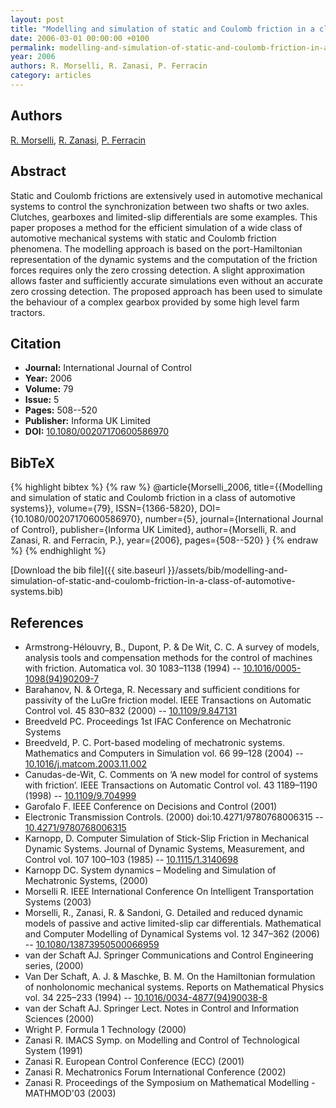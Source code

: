 ```yaml
---
layout: post
title: "Modelling and simulation of static and Coulomb friction in a class of automotive systems"
date: 2006-03-01 00:00:00 +0100
permalink: modelling-and-simulation-of-static-and-coulomb-friction-in-a-class-of-automotive-systems
year: 2006
authors: R. Morselli, R. Zanasi, P. Ferracin
category: articles
---
```

 
## Authors
[R. Morselli](authors/riccardo-morselli), [R. Zanasi](authors/roberto-zanasi), [P. Ferracin](authors/p-ferracin)
 
## Abstract
Static and Coulomb frictions are extensively used in automotive mechanical systems to control the synchronization between two shafts or two axles. Clutches, gearboxes and limited-slip differentials are some examples. This paper proposes a method for the efficient simulation of a wide class of automotive mechanical systems with static and Coulomb friction phenomena. The modelling approach is based on the port-Hamiltonian representation of the dynamic systems and the computation of the friction forces requires only the zero crossing detection. A slight approximation allows faster and sufficiently accurate simulations even without an accurate zero crossing detection. The proposed approach has been used to simulate the behaviour of a complex gearbox provided by some high level farm tractors.
 
## Citation
- **Journal:** International Journal of Control
- **Year:** 2006
- **Volume:** 79
- **Issue:** 5
- **Pages:** 508--520
- **Publisher:** Informa UK Limited
- **DOI:** [10.1080/00207170600586970](https://doi.org/10.1080/00207170600586970)
 
## BibTeX
{% highlight bibtex %}
{% raw %}
@article{Morselli_2006,
  title={{Modelling and simulation of static and Coulomb friction in a class of automotive systems}},
  volume={79},
  ISSN={1366-5820},
  DOI={10.1080/00207170600586970},
  number={5},
  journal={International Journal of Control},
  publisher={Informa UK Limited},
  author={Morselli, R. and Zanasi, R. and Ferracin, P.},
  year={2006},
  pages={508--520}
}
{% endraw %}
{% endhighlight %}
 
[Download the bib file]({{ site.baseurl }}/assets/bib/modelling-and-simulation-of-static-and-coulomb-friction-in-a-class-of-automotive-systems.bib)
 
## References
- Armstrong-Hélouvry, B., Dupont, P. & De Wit, C. C. A survey of models, analysis tools and compensation methods for the control of machines with friction. Automatica vol. 30 1083–1138 (1994) -- [10.1016/0005-1098(94)90209-7](https://doi.org/10.1016/0005-1098(94)90209-7)
- Barahanov, N. & Ortega, R. Necessary and sufficient conditions for passivity of the LuGre friction model. IEEE Transactions on Automatic Control vol. 45 830–832 (2000) -- [10.1109/9.847131](https://doi.org/10.1109/9.847131)
- Breedveld PC. Proceedings 1st IFAC Conference on Mechatronic Systems
- Breedveld, P. C. Port-based modeling of mechatronic systems. Mathematics and Computers in Simulation vol. 66 99–128 (2004) -- [10.1016/j.matcom.2003.11.002](https://doi.org/10.1016/j.matcom.2003.11.002)
- Canudas-de-Wit, C. Comments on ‘A new model for control of systems with friction’. IEEE Transactions on Automatic Control vol. 43 1189–1190 (1998) -- [10.1109/9.704999](https://doi.org/10.1109/9.704999)
- Garofalo F. IEEE Conference on Decisions and Control (2001)
- Electronic Transmission Controls. (2000) doi:10.4271/9780768006315 -- [10.4271/9780768006315](https://doi.org/10.4271/9780768006315)
- Karnopp, D. Computer Simulation of Stick-Slip Friction in Mechanical Dynamic Systems. Journal of Dynamic Systems, Measurement, and Control vol. 107 100–103 (1985) -- [10.1115/1.3140698](https://doi.org/10.1115/1.3140698)
- Karnopp DC. System dynamics – Modeling and Simulation of Mechatronic Systems, (2000)
- Morselli R. IEEE International Conference On Intelligent Transportation Systems (2003)
- Morselli, R., Zanasi, R. & Sandoni, G. Detailed and reduced dynamic models of passive and active limited-slip car differentials. Mathematical and Computer Modelling of Dynamical Systems vol. 12 347–362 (2006) -- [10.1080/13873950500066959](https://doi.org/10.1080/13873950500066959)
- van der Schaft AJ. Springer Communications and Control Engineering series, (2000)
- Van Der Schaft, A. J. & Maschke, B. M. On the Hamiltonian formulation of nonholonomic mechanical systems. Reports on Mathematical Physics vol. 34 225–233 (1994) -- [10.1016/0034-4877(94)90038-8](https://doi.org/10.1016/0034-4877(94)90038-8)
- van der Schaft AJ. Springer Lect. Notes in Control and Information Sciences (2000)
- Wright P. Formula 1 Technology (2000)
- Zanasi R. IMACS Symp. on Modelling and Control of Technological System (1991)
- Zanasi R. European Control Conference (ECC) (2001)
- Zanasi R. Mechatronics Forum International Conference (2002)
- Zanasi R. Proceedings of the Symposium on Mathematical Modelling - MATHMOD'03 (2003)

